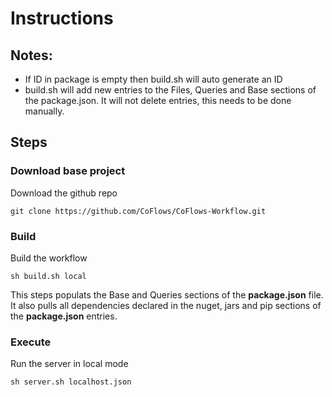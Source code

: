 # Instructions

## Notes:
* If ID in package is empty then build.sh will auto generate an ID
* build.sh will add new entries to the Files, Queries and Base sections of the package.json. It will not delete entries, this needs to be done manually.
  

## Steps

### Download base project
Download the github repo

    git clone https://github.com/CoFlows/CoFlows-Workflow.git

### Build
Build the workflow

    sh build.sh local

This steps populats the Base and Queries sections of the **package.json** file. It also pulls all dependencies declared in the nuget, jars and pip sections of the **package.json** entries.

### Execute
Run the server in local mode

    sh server.sh localhost.json



